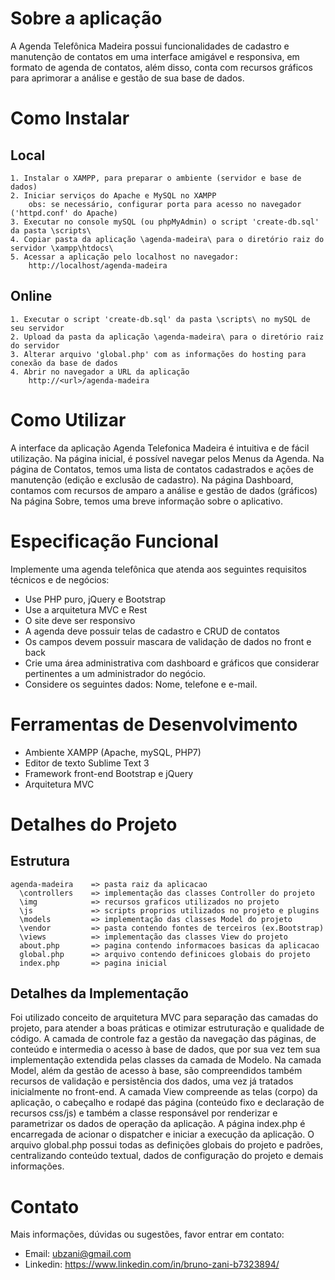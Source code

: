 # Sobre a aplicação
    
A Agenda Telefônica Madeira possui funcionalidades de cadastro e manutenção de contatos
em uma interface amigável e responsiva, em formato de agenda de contatos, além disso, conta 
com recursos gráficos para aprimorar a análise e gestão de sua base de dados.
        
# Como Instalar
    
## Local

    1. Instalar o XAMPP, para preparar o ambiente (servidor e base de dados)
    2. Iniciar serviços do Apache e MySQL no XAMPP
        obs: se necessário, configurar porta para acesso no navegador ('httpd.conf' do Apache)
    3. Executar no console mySQL (ou phpMyAdmin) o script 'create-db.sql' da pasta \scripts\
    4. Copiar pasta da aplicação \agenda-madeira\ para o diretório raiz do servidor \xampp\htdocs\
    5. Acessar a aplicação pelo localhost no navegador:
        http://localhost/agenda-madeira

## Online

    1. Executar o script 'create-db.sql' da pasta \scripts\ no mySQL de seu servidor
    2. Upload da pasta da aplicação \agenda-madeira\ para o diretório raiz do servidor
    3. Alterar arquivo 'global.php' com as informações do hosting para conexão da base de dados
    4. Abrir no navegador a URL da aplicação
        http://<url>/agenda-madeira
        
        
# Como Utilizar
    
A interface da aplicação Agenda Telefonica Madeira é intuitiva e de fácil utilização.
Na página inicial, é possível navegar pelos Menus da Agenda.
Na página de Contatos, temos uma lista de contatos cadastrados e ações de manutenção 
(edição e exclusão de cadastro).
Na página Dashboard, contamos com recursos de amparo a análise e gestão de dados (gráficos)
Na página Sobre, temos uma breve informação sobre o aplicativo.
    
    
# Especificação Funcional
    
Implemente uma agenda telefônica que atenda aos seguintes requisitos técnicos e de negócios:
* Use PHP puro, jQuery e Bootstrap
* Use a arquitetura MVC e Rest
* O site deve ser responsivo
* A agenda deve possuir telas de cadastro e CRUD de contatos
* Os campos devem possuir mascara de validação de dados no front e back
* Crie uma área administrativa com dashboard e gráficos que considerar pertinentes 
  a um administrador do negócio.
* Considere os seguintes dados: Nome, telefone e e-mail.

        
# Ferramentas de Desenvolvimento
    
* Ambiente XAMPP (Apache, mySQL, PHP7)
* Editor de texto Sublime Text 3
* Framework front-end Bootstrap e jQuery
* Arquitetura MVC
        
        
# Detalhes do Projeto

## Estrutura
    agenda-madeira    => pasta raiz da aplicacao
      \controllers    => implementação das classes Controller do projeto
      \img            => recursos graficos utilizados no projeto
      \js             => scripts proprios utilizados no projeto e plugins
      \models         => implementação das classes Model do projeto
      \vendor         => pasta contendo fontes de terceiros (ex.Bootstrap)
      \views          => implementação das classes View do projeto
      about.php       => pagina contendo informacoes basicas da aplicacao
      global.php      => arquivo contendo definicoes globais do projeto
      index.php       => pagina inicial

## Detalhes da Implementação

Foi utilizado conceito de arquitetura MVC para separação das camadas do projeto, para atender a boas práticas e otimizar estruturação e qualidade de código.
A camada de controle faz a gestão da navegação das páginas, de conteúdo e intermedia o acesso à base de dados, que por sua vez tem sua implementação extendida pelas classes da 
camada de Modelo.
Na camada Model, além da gestão de acesso à base, são compreendidos também recursos de validação e persistência dos dados, uma vez já tratados inicialmente no front-end. 
A camada View compreende as telas (corpo) da aplicação, o cabeçalho e rodapé das página (conteúdo fixo e declaração de recursos css/js) e também a classe responsável por renderizar e parametrizar os dados de operação da aplicação.
A página index.php é encarregada de acionar o dispatcher e iniciar a execução da aplicação.
O arquivo global.php possui todas as definições globais do projeto e padrões, centralizando conteúdo textual, dados de configuração do projeto e demais informações.

# Contato

Mais informações, dúvidas ou sugestões, favor entrar em contato:
* Email: ubzani@gmail.com
* Linkedin: https://www.linkedin.com/in/bruno-zani-b7323894/
